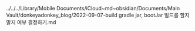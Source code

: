 ../../../Library/Mobile Documents/iCloud~md~obsidian/Documents/Main Vault/donkeyadonkey_blog/2022-09-07-build gradle jar, bootJar 빌드를 할지 말지 여부 결정하기.md